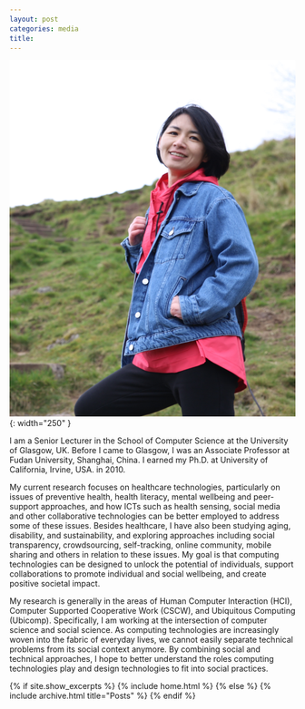 ```yaml
---
layout: post
categories: media
title: 
---
```

![my profile image](assets/pink.jpg){: width="250" }

I am a Senior Lecturer in the School of Computer Science at the University of Glasgow, UK. Before I came to Glasgow, I was an Associate Professor at Fudan University, Shanghai, China. I earned my Ph.D.  at University of California, Irvine, USA. in 2010.
 

My current research focuses on healthcare technologies, particularly on issues of preventive health, health literacy, mental wellbeing and peer-support approaches, and how ICTs such as health sensing, social media and other collaborative technologies can be better employed to address some of these issues. Besides healthcare, I have also been studying aging, disability, and sustainability,  and exploring approaches including social transparency, crowdsourcing, self-tracking, online community, mobile sharing and others in relation to these issues. My goal is that computing technologies can be designed to unlock the potential of individuals,  support collaborations to promote individual and social wellbeing, and create positive societal impact. 
 

My research is generally in the areas of Human Computer Interaction (HCI),  Computer Supported Cooperative Work (CSCW), and Ubiquitous Computing (Ubicomp). Specifically, I am working at the intersection of computer science and social science.  As computing technologies are increasingly woven into the fabric of everyday lives, we cannot easily separate technical problems from its social context anymore. By combining social and technical approaches, I hope to better understand the roles computing technologies play and design technologies to fit into social practices.
 
  {% if site.show_excerpts %}
  {% include home.html %}
{% else %}
  {% include archive.html title="Posts" %}
{% endif %}

